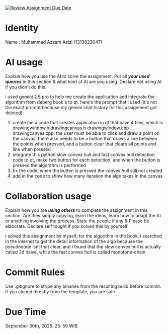 [![Review Assignment Due Date](https://classroom.github.com/assets/deadline-readme-button-22041afd0340ce965d47ae6ef1cefeee28c7c493a6346c4f15d667ab976d596c.svg)](https://classroom.github.com/a/1PRAkQnI)
# Identity
Name : Muhammad Azzam Azizi (1313623047)

# AI usage
Explain how you use the AI to solve the assignment. Put all ***your used queries*** in this section & what kind of AI are you using. Declare not using AI if you didn't do this. 

i used gemini 2.5 pro to help me create the application and integrate the algorithm from deberg book's to qt.
here's the prompt that i used (it's not the exact prompt because my gemini chat history for this assignment got deleted):
1. create me a code that creates application in qt that have 4 files, which is drawingwindow.h drawingcanvas.h drawingwindow.cpp drawingcanvas.cpp. the user must be able to click and draw a point on the canvas. there also needs to be a button that draws a line between the points when pressed, and a button clear that clears all points and line when pressed
2. integrate this python slow convex hull and fast convex hull detection code to qt, make two button for each detection, and when the button is pressed the algorithm is performed
3. fix the code, when the button is pressed the convex hull still not created
4. add in the code to show how many iteration the algo takes in the canvas

# Collaboration usage
Explain how you are ***using others*** to complete the assignment in this section. Are they simply copying, learn the ideas, learn how to adapt the AI or anything involving the process. State the people if any & Please be elaborate. Declare self tought if you solved this by yourself. 

i solved this assignment by myself, for the algorithm in the book, i searched in the internet to get the detail information of the algo because the pseudocode isnt that clear. and i found that the slow convex hull is actually called 2d naive, while the fast convex hull is called monotone-chain

# Commit Rules
Use .gitignore to stripe any binaries from the resulting build before commit.  If you cloned directly from the template, you are safe. 

# Due Time
September 30th, 2025. 23: 59 WIB